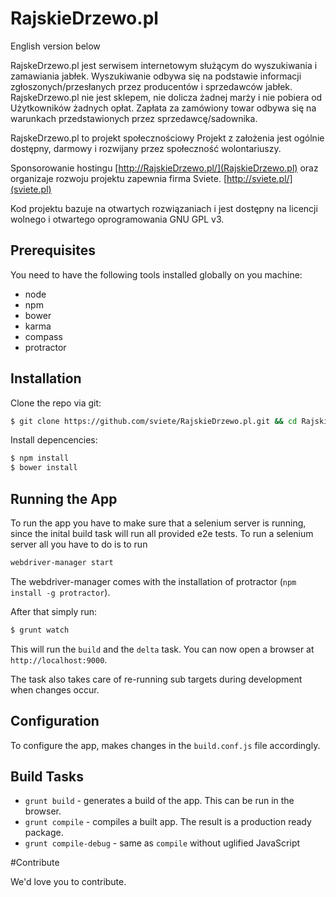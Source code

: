# RajskieDrzewo.pl
English version below

RajskeDrzewo.pl jest serwisem internetowym służącym do wyszukiwania i zamawiania jabłek. Wyszukiwanie odbywa się na podstawie informacji zgłoszonych/przesłanych przez producentów i sprzedawców jabłek.
RajskeDrzewo.pl nie jest sklepem, nie dolicza żadnej marży i nie pobiera od Użytkowników żadnych opłat. Zapłata za zamówiony towar odbywa się na warunkach przedstawionych przez sprzedawcę/sadownika.

RajskeDrzewo.pl to projekt społecznościowy
Projekt z założenia jest ogólnie dostępny, darmowy i rozwijany przez społeczność wolontariuszy.

Sponsorowanie hostingu [http://RajskieDrzewo.pl/](RajskieDrzewo.pl) oraz organizaje rozwoju projektu zapewnia firma Sviete. [http://sviete.pl/](sviete.pl)

Kod projektu bazuje na otwartych rozwiązaniach i jest dostępny na licencji wolnego i otwartego oprogramowania GNU GPL v3.



## Prerequisites
You need to have the following tools installed globally on you machine:

- node
- npm
- bower
- karma
- compass
- protractor

## Installation

Clone the repo via git:
```sh
$ git clone https://github.com/sviete/RajskieDrzewo.pl.git && cd RajskieDrzewo.pl
```

Install depencencies:
```sh
$ npm install
$ bower install
```
## Running the App

To run the app you have to make sure that a selenium server is running, since the
inital build task will run all provided e2e tests. To run a selenium server all you
have to do is to run

```sh
webdriver-manager start
```

The webdriver-manager comes with the installation of protractor (`npm install -g protractor`).

After that simply run:
```sh
$ grunt watch
```
This will run the `build` and the `delta` task. You can now open a browser at `http://localhost:9000`.

The task also takes care of re-running sub targets during development when changes occur.

## Configuration
To configure the app, makes changes in the `build.conf.js` file accordingly.

## Build Tasks

- `grunt build` - generates a build of the app. This can be run in the browser.
- `grunt compile` - compiles a built app. The result is a production ready package.
- `grunt compile-debug` - same as `compile` without uglified JavaScript


#Contribute

We'd love you to contribute.


